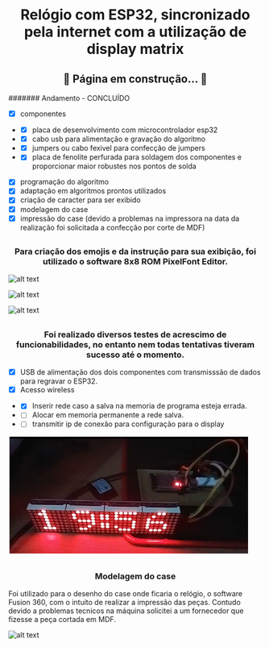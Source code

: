 <h1 align="center"> Relógio com ESP32, sincronizado pela internet com a utilização de display matrix </h1>

<h2 align="center"> 
	🚧 Página em construção...  🚧
</h2>

####### Andamento - CONCLUÍDO
- [x] componentes
- - [x] placa de desenvolvimento com microcontrolador esp32
- - [x] cabo usb para alimentação e gravação do algoritmo
- - [x] jumpers ou cabo fexivel para confecção de jumpers
- - [x] placa de fenolite perfurada para soldagem dos componentes e proporcionar maior robustes nos pontos de solda
- [x] programação do algoritmo
- [x] adaptação em algoritmos prontos utilizados
- [x] criação de caracter para ser exibido
- [x] modelagem do case
- [x] impressão do case (devido a problemas na impressora na data da realização foi solicitada a confecção por corte de MDF)

<h2> <h3 align="center">
Para criação dos emojis e da instrução para sua exibição, foi utilizado o software 8x8 ROM PixelFont Editor.
</h3>

![alt text](https://github.com/mferraz56/RelogioEsp32Matriz/blob/Imagens/CriarCaracteres/Capturar2.PNG)

![alt text](https://github.com/mferraz56/RelogioEsp32Matriz/blob/Imagens/CriarCaracteres/Capturar.PNG)

![alt text](https://github.com/mferraz56/RelogioEsp32Matriz/blob/main/Imagens/relogiomatrix.gif)
</h2>

<h2>
<h3 align="center">
Foi realizado diversos testes de acrescimo de funcionabilidades, no entanto nem todas tentativas tiveram sucesso até o momento. 
</h3>

- [x] USB de alimentação dos dois componentes com transmisssão de dados para regravar o ESP32.
- [x] Acesso wireless
- - [x] Inserir rede caso a salva na memoria de programa esteja errada.
- - [ ] Alocar em memoria permanente a rede salva.
- - [ ] transmitir ip de conexão para configuração para o display

![alt text](https://github.com/mferraz56/RelogioEsp32Matriz/blob/main/testes.png)
</h2>

<h2>
<h3 align="center"> Modelagem do case</h3>
Foi utilizado para o desenho do case onde ficaria o relógio, o software Fusion 360, com o intuito de realizar a impressão das peças. Contudo devido a problemas tecnicos na máquina solicitei a um fornecedor que fizesse a peça cortada em MDF. 

![alt text](https://github.com/mferraz56/RelogioEsp32Matriz/blob/imagens/Modelagem/Case.png)

</h2>
